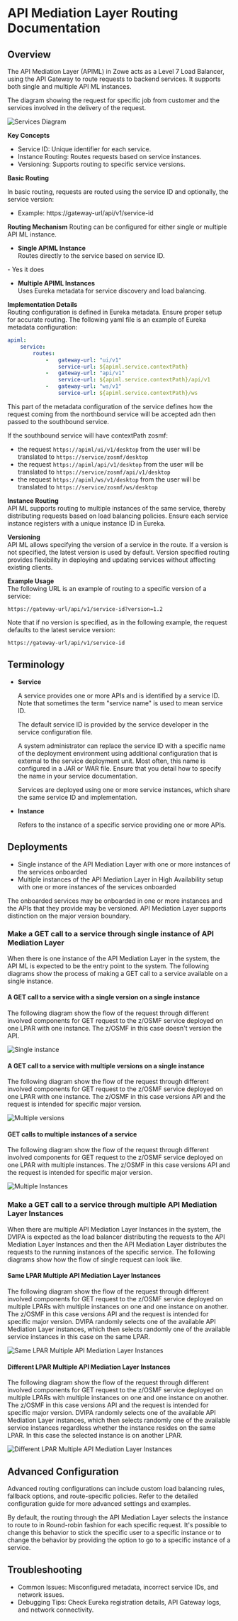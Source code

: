 # API Mediation Layer Routing Documentation

## Overview

The API Mediation Layer (APIML) in Zowe acts as a Level 7 Load Balancer, using the API Gateway to route requests to backend 
services. It supports both single and multiple API ML instances.

The diagram showing the request for specific job from customer and the services involved in the delivery of the request.

![Services Diagram](../../images/api-mediation/RoutingNorthboundSouthbound.png "Example services diagram")

**Key Concepts**
- Service ID: Unique identifier for each service.
- Instance Routing: Routes requests based on service instances.
- Versioning: Supports routing to specific service versions.

**Basic Routing**

In basic routing, requests are routed using the service ID and optionally, the service version:

- Example: https://gateway-url/api/v1/service-id

**Routing Mechanism**
Routing can be configured for either single or multiple API ML instance.

* **Single APIML Instance**  
Routes directly to the service based on service ID.
<!-- Does routing for single instances use Eureka metadata? --> - Yes it does
* **Multiple APIML Instances**  
Uses Eureka metadata for service discovery and load balancing.

**Implementation Details**  
Routing configuration is defined in Eureka metadata.
Ensure proper setup for accurate routing. The following yaml file is an example of Eureka metadata configuration:

```yaml
apiml:
    service:                               
        routes:
            -   gateway-url: "ui/v1"
                service-url: ${apiml.service.contextPath}
            -   gateway-url: "api/v1"
                service-url: ${apiml.service.contextPath}/api/v1
            -   gateway-url: "ws/v1"
                service-url: ${apiml.service.contextPath}/ws
```

This part of the metadata configuration of the service defines how the request coming from the northbound service will be
accepted adn then passed to the southbound service.

If the southbound service will have contextPath zosmf: 
- the request `https://apiml/ui/v1/desktop` from the user will be translated to `https://service/zosmf/desktop`
- the request `https://apiml/api/v1/desktop` from the user will be translated to `https://service/zosmf/api/v1/desktop`
- the request `https://apiml/ws/v1/desktop` from the user will be translated to `https://service/zosmf/ws/desktop`

**Instance Routing**  
API ML supports routing to multiple instances of the same service, thereby distributing requests based on load balancing policies. Ensure each service instance registers with a unique instance ID in Eureka.

**Versioning**  
API ML allows specifying the version of a service in the route. If a version is not specified, the latest version is used by default. Version specified routing provides flexibility in deploying and updating services without affecting existing clients.

**Example Usage**  
The following URL is an example of routing to a specific version of a service:

```http
https://gateway-url/api/v1/service-id?version=1.2
```

Note that if no version is specified, as in the following example, the request defaults to the latest service version:

```http
https://gateway-url/api/v1/service-id
```

## Terminology

* **Service**

  A service provides one or more APIs and is identified by a service ID. Note that sometimes the term "service name" is
  used to mean service ID.

  The default service ID is provided by the service developer in the service configuration file.

  A system administrator can replace the service ID with a specific name of the deployment environment using additional configuration that is external to the service deployment unit. Most often, this name is configured in a JAR or WAR file. 
  Ensure that you detail how to specify the name in your service documentation. 

  Services are deployed using one or more service instances, which share the same service ID and implementation.

* **Instance**

  Refers to the instance of a specific service providing one or more APIs.

## Deployments

- Single instance of the API Mediation Layer with one or more instances of the services onboarded
- Multiple instances of the API Mediation Layer in High Availability setup with one or more instances of the services onboarded

The onboarded services may be onboarded in one or more instances and the APIs that they provide may be versioned. API 
Mediation Layer supports distinction on the major version boundary. 

### Make a GET call to a service through single instance of API Mediation Layer

When there is one instance of the API Mediation Layer in the system, the API ML is expected to be the entry point to the 
system. The following diagrams show the process of making a GET call to a service available on a single instance. 

#### A GET call to a service with a single version on a single instance 

The following diagram show the flow of the request through different involved components for GET request to the z/OSMF 
service deployed on one LPAR with one instance. The z/OSMF in this case doesn't version the API. 

![Single instance](../../images/api-mediation/SimpleRouting.png "Simple Routing")

<!-- Maybe "Transform authentication" could be "JWT to PassTicket transformation" -->
<!-- To do that, we would need to show all the examples or at least many. I would rather keep it simple as this isn't the key part for the diagram. -->

#### A GET call to a service with multiple versions on a single instance

The following diagram show the flow of the request through different involved components for GET request to the z/OSMF
service deployed on one LPAR with one instance. The z/OSMF in this case versions API and the request is intended for specific 
major version.  

![Multiple versions](../../images/api-mediation/RoutingVersioned.png "Versioned Routing")

#### GET calls to multiple instances of a service

The following diagram show the flow of the request through different involved components for GET request to the z/OSMF
service deployed on one LPAR with multiple instances. The z/OSMF in this case versions API and the request is intended 
for specific major version.

![Multiple Instances](../../images/api-mediation/RoutingOneLparMultipleInstances.png "Multiple Instances")

### Make a GET call to a service through multiple API Mediation Layer Instances

When there are multiple API Mediation Layer Instances in the system, the DVIPA is expected as the load balancer 
distributing the requests to the API Mediation Layer Instances and then the API Mediation Layer distributes the requests
to the running instances of the specific service. The following diagrams show how the flow of single request can look
like. 

#### Same LPAR Multiple API Mediation Layer Instances
<!-- I hink we need some brief explanation about what DVIPA is/does and an examle of LPAR routing. I think we should show an example of the routing in the yaml code rather than in the diagram. It's confusing to read this on diagonal lines in a diagram.-->
<!-- DVIPA information is above now. The specific text doesn't matter, this is about showing the topology of the system and flow. -->

The following diagram show the flow of the request through different involved components for GET request to the z/OSMF
service deployed on multiple LPARs with multiple instances on one and one instance on another. The z/OSMF in this case
versions API and the request is intended for specific major version. DVIPA randomly selects one of the available
API Mediation Layer instances, which then selects randomly one of the available service instances in this case on the same LPAR. 

![Same LPAR Multiple API Mediation Layer Instances](../../images/api-mediation/RoutingSysplexSameLpar.png "Same LPAR Multiple API Mediation Layer Instances")

#### Different LPAR Multiple API Mediation Layer Instances

The following diagram show the flow of the request through different involved components for GET request to the z/OSMF
service deployed on multiple LPARs with multiple instances on one and one instance on another. The z/OSMF in this case 
versions API and the request is intended for specific major version. DVIPA randomly selects one of the available 
API Mediation Layer instances, which then selects randomly one of the available service instances regardless whether the 
instance resides on the same LPAR. In this case the selected instance is on another LPAR. 


![Different LPAR Multiple API Mediation Layer Instances](../../images/api-mediation/RoutingSysplexDifferentLpar.png "Different LPAR Multiple API Mediation Layer Instances")

## Advanced Configuration

Advanced routing configurations can include custom load balancing rules, fallback options, and route-specific policies. 
Refer to the detailed configuration guide for more advanced settings and examples.

By default, the routing through the API Mediation Layer selects the instance to route to in Round-robin fashion for each
specific request. It's possible to change this behavior to stick the specific user to a specific instance or to change 
the behavior by providing the option to go to a specific instance of a service. 

## Troubleshooting

<!-- TODO: Add more details or link to the correct places. -->

- Common Issues: Misconfigured metadata, incorrect service IDs, and network issues.
- Debugging Tips: Check Eureka registration details, API Gateway logs, and network connectivity.
